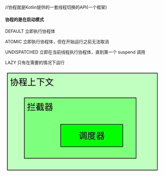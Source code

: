//协程就是Kotlin提供的一套线程切换的API(一个框架)

#### 协程的是在启动模式
DEFAULT	立即执行协程体

ATOMIC	立即执行协程体，但在开始运行之前无法取消

UNDISPATCHED	立即在当前线程执行协程体，直到第一个 suspend 调用

LAZY	只有在需要的情况下运行

![](1.jpg)
